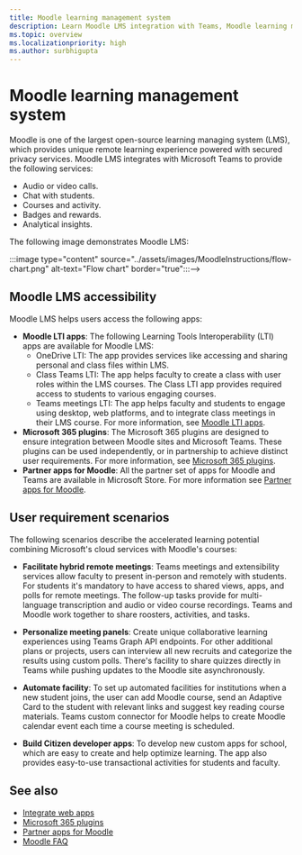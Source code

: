 ```yaml
---
title: Moodle learning management system
description: Learn Moodle LMS integration with Teams, Moodle learning management, mConnect and deep links, accessibility, and user requirement scenarios. This integration provides Audio, video calls, chat, coureses and activity management, analytical insigths, and more.
ms.topic: overview
ms.localizationpriority: high
ms.author: surbhigupta
---
```


# Moodle learning management system

 Moodle is one of the largest open-source learning managing system (LMS), which provides unique remote learning experience powered with secured privacy services. Moodle LMS integrates with Microsoft Teams to provide the following services:

* Audio or video calls.
* Chat with students.
* Courses and activity.
* Badges and rewards.
* Analytical insights.

<!-- [Moodle](https://moodle.com/about/) is the world’s largest open-source learning management system (LMS). With greater than 30 years of experience in remote learning, it has attracted around 300 million users worldwide with its rich set of hosted and cloud-based services. Combining Moodle LMS and Teams provides an enhanced learning experience with modern superpowers. 
This content is modified as per the requirement.-->

 The following image demonstrates Moodle LMS:
  
 :::image type="content" source="../assets/images/MoodleInstructions/flow-chart.png" alt-text="Flow chart" border="true":::-->

## Moodle LMS accessibility

Moodle LMS helps users access the following apps:

* **Moodle LTI apps**: The following Learning Tools Interoperability (LTI) apps are available for Moodle LMS:
  * OneDrive LTI: The app provides services like accessing and sharing personal and class files within LMS.
  * Class Teams LTI: The app helps faculty to create a class with user roles within the LMS courses. The Class LTI app provides required access to students to various engaging courses.  
  * Teams meetings LTI: The app helps faculty and students to engage using desktop, web platforms, and to integrate class meetings in their LMS course. For more information, see [Moodle LTI apps](moodle-lti-apps.md).
* **Microsoft 365 plugins**: The Microsoft 365 plugins are designed to ensure integration between Moodle sites and Microsoft Teams. These plugins can be used independently, or in partnership to achieve distinct user requirements. For more information, see [Microsoft 365 plugins](m365-plugins/m365-plugins-overview.md).
* **Partner apps for Moodle**: All the partner set of apps for Moodle and Teams are available in Microsoft Store. For more information see [Partner apps for Moodle](partner-apps-for-moodle.md).

## User requirement scenarios

The following scenarios describe the accelerated learning potential combining Microsoft's cloud services with Moodle's courses:

* **Facilitate hybrid remote meetings**: Teams meetings and extensibility services allow faculty to present in-person and remotely with students. For students it's mandatory to have access to shared views, apps, and polls for remote meetings. The follow-up tasks provide for multi-language transcription and audio or video course recordings. Teams and Moodle work together to share roosters, activities, and tasks.

* **Personalize meeting panels**: Create unique collaborative learning experiences using Teams Graph API endpoints. For other additional plans or projects, users can interview all new recruits and categorize the results using custom polls. There's facility to share quizzes directly in Teams while pushing updates to the Moodle site asynchronously.

* **Automate facility**: To set up automated facilities for institutions when a new student joins, the user can add Moodle course, send an Adaptive Card to the student with relevant links and suggest key reading course materials. Teams custom connector for Moodle helps to create Moodle calendar event each time a course meeting is scheduled.

* **Build Citizen developer apps**: To develop new custom apps for school, which are easy to create and help optimize learning. The app also provides easy-to-use transactional activities for students and faculty.

## See also

* [Integrate web apps](../samples/integrate-web-apps-overview.md)
* [Microsoft 365 plugins](m365-plugins/m365-plugins-overview.md)
* [Partner apps for Moodle](partner-apps-for-moodle.md)
* [Moodle FAQ](faqs.md)
